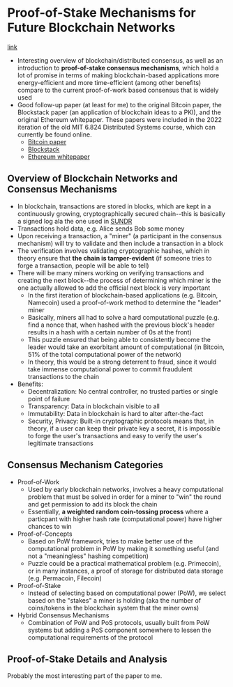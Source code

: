 # Proof-of-Stake Mechanisms for Future Blockchain Networks
[link](https://ieeexplore.ieee.org/document/8746079)
- Interesting overview of blockchain/distributed consensus, as well as an 
introduction to **proof-of-stake consensus mechanisms**, which hold a lot of 
promise in terms of making blockchain-based applications more energy-efficient 
and more time-efficient (among other benefits) compare to the current proof-of-work
based consensus that is widely used
- Good follow-up paper (at least for me) to the original Bitcoin paper, the 
Blockstack paper (an application of blockchain ideas to a PKI), and the original 
Ethereum whitepaper. These papers were included in the 2022 iteration of the 
old MIT 6.824 Distributed Systems course, which can currently be found online.
    - [Bitcoin paper]()
    - [Blockstack]()
    - [Ethereum whitepaper]()

## Overview of Blockchain Networks and Consensus Mechanisms
- In blockchain, transactions are stored in blocks, which are kept in a
continuously growing, cryptographically secured chain--this is basically a signed
log ala the one used in [SUNDR](https://www.usenix.org/legacy/event/osdi04/tech/full_papers/li_j/li_j.pdf)
- Transactions hold data, e.g. Alice sends Bob some money
- Upon receiving a transaction, a "miner" (a participant in the consensus 
mechanism) will try to validate and then include a transaction in a block
- The verification involves validating cryptographic hashes, which in theory
ensure that **the chain is tamper-evident** (if someone tries to forge a 
transaction, people will be able to tell)
- There will be many miners working on verifying transactions and creating the 
next block--the process of determining which miner is the one actually allowed
to add the official next block is very important
    - In the first iteration of blockchain-based applications (e.g. Bitcoin,
Namecoin) used a proof-of-work method to determine the "leader" miner
    - Basically, miners all had to solve a hard computational puzzle (e.g. find
a nonce that, when hashed with the previous block's header results in a hash
with a certain number of 0s at the front)
    - This puzzle ensured that being able to consistently become the leader would
take an exorbitant amount of computational (in Bitcoin, 51% of the total computational
power of the network)
    - In theory, this would be a strong deterrent to fraud, since it would take
immense computational power to commit fraudulent transactions to the chain
- Benefits:
    - Decentralization: No central controller, no trusted parties or single point
of failure 
    - Transparency: Data in blockchain visible to all
    - Immutability: Data in blockchain is hard to alter after-the-fact
    - Security, Privacy: Built-in cryptographic protocols means that, in theory,
if a user can keep their private key a secret, it is impossible to forge the user's
transactions and easy to verify the user's legitimate transactions


## Consensus Mechanism Categories
- Proof-of-Work
    - Used by early blockchain networks, involves a heavy computational problem
that must be solved in order for a miner to "win" the round and get permission
to add its block the chain
    - Essentially, **a weighted random coin-tossing process** where a particpant
with higher hash rate (computational power) have higher chances to win
- Proof-of-Concepts
    - Based on PoW framework, tries to make better use of the computational
problem in PoW by making it something useful (and not a "meaningless" hashing 
competition)
    - Puzzle could be a practical mathematical problem (e.g. Primecoin), or in
many instances, a proof of storage for distributed data storage (e.g. Permacoin,
Filecoin)
- Proof-of-Stake
    - Instead of selecting based on computational power (PoW), we select based
on the "stakes" a miner is holding (aka the number of coins/tokens in the 
blockchain system that the miner owns)
- Hybrid Consensus Mechanisms
    - Combination of PoW and PoS protocols, usually built from PoW systems but
adding a PoS component somewhere to lessen the computational requirements of the
protocol

## Proof-of-Stake Details and Analysis
Probably the most interesting part of the paper to me. 
